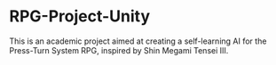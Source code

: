 # RPG-Project-Unity
 This is an academic project aimed at creating a self-learning AI for the Press-Turn System RPG, inspired by Shin Megami Tensei III.
